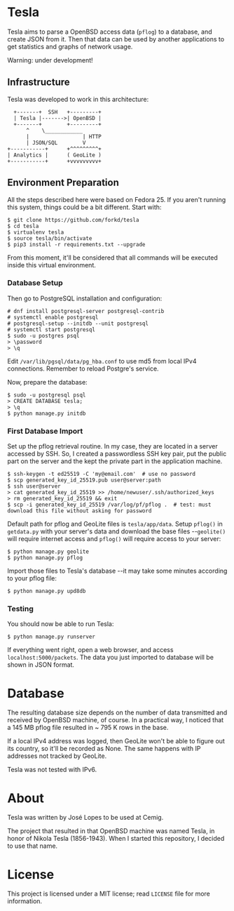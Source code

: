 # Tesla

Tesla aims to parse a OpenBSD access data (`pflog`) to a database, and create JSON from it.  Then that data can be used by another applications to get statistics and graphs of network usage.

Warning: under development!


## Infrastructure

Tesla was developed to work in this architecture:

```
  +-------+  SSH   +---------+
  | Tesla |------->| OpenBSD |
  +-------+        +---------+
      ^    \____________  
      |                 | HTTP
      | JSON/SQL        V
+-----------+      +^^^^^^^^^+
| Analytics |      ( GeoLite ) 
+-----------+      +vvvvvvvvv+
```


## Environment Preparation

All the steps described here were based on Fedora 25.  If you aren't running this system, things could be a bit different.  Start with:

```
$ git clone https://github.com/forkd/tesla
$ cd tesla
$ virtualenv tesla
$ source tesla/bin/activate
$ pip3 install -r requirements.txt --upgrade
```

From this moment, it'll be considered that all commands will be executed inside this virtual environment. 

### Database Setup

Then go to PostgreSQL installation and configuration:

```
# dnf install postgresql-server postgresql-contrib
# systemctl enable postgresql
# postgresql-setup --initdb --unit postgresql
# systemctl start postgresql
$ sudo -u postgres psql
> \password
> \q
```

Edit `/var/lib/pgsql/data/pg_hba.conf` to use md5 from local IPv4 connections.  Remember to reload Postgre's service.

Now, prepare the database:

```
$ sudo -u postgresql psql
> CREATE DATABASE tesla;
> \q
$ python manage.py initdb
```

### First Database Import

Set up the pflog retrieval routine.  In my case, they are located in a server accessed by SSH.  So, I created a passwordless SSH key pair, put the public part on the server and the kept the private part in the application machine.

```
$ ssh-keygen -t ed25519 -C 'my@email.com'  # use no password
$ scp generated_key_id_25519.pub user@server:path
$ ssh user@server
> cat generated_key_id_25519 >> /home/newuser/.ssh/authorized_keys
> rm generated_key_id_25519 && exit
$ scp -i generated_key_id_25519 /var/log/pf/pflog .  # test: must download this file without asking for password
```

Default path for pflog and GeoLite files is `tesla/app/data`.  Setup `pflog()` in `getdata.py` with your server's data and download the base files --`geolite()` will require internet access and `pflog()` will require access to your server:

```
$ python manage.py geolite
$ python manage.py pflog
```

Import those files to Tesla's database --it may take some minutes according to your pflog file:

```
$ python manage.py upd8db
```

### Testing

You should now be able to run Tesla:

```
$ python manage.py runserver
```

If everything went right, open a web browser, and access `localhost:5000/packets`.  The data you just imported to database will be shown in JSON format.


# Database

The resulting database size depends on the number of data transmitted and received by OpenBSD machine, of course.  In a practical way, I noticed that a 145 MB pflog file resulted in ~ 795 K rows in the base.

If a local IPv4 address was logged, then GeoLite won't be able to figure out its country, so it'll be recorded as None.  The same happens with IP addresses not tracked by GeoLite.

Tesla was not tested with IPv6.


# About

Tesla was written by José Lopes to be used at Cemig. 

The project that resulted in that OpenBSD machine was named Tesla, in honor of Nikola Tesla (1856-1943).  When I started this repository, I decided to use that name.


# License

This project is licensed under a MIT license; read `LICENSE` file for more information.

